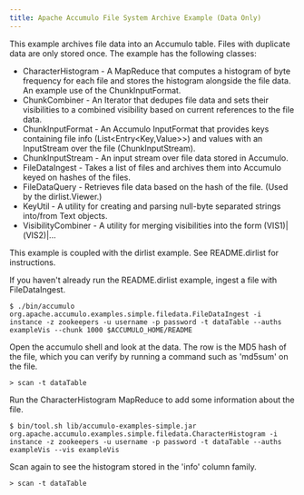 ```yaml
---
title: Apache Accumulo File System Archive Example (Data Only)
---
```


This example archives file data into an Accumulo table. Files with duplicate data are only stored once.
The example has the following classes:

 * CharacterHistogram - A MapReduce that computes a histogram of byte frequency for each file and stores the histogram alongside the file data. An example use of the ChunkInputFormat.
 * ChunkCombiner - An Iterator that dedupes file data and sets their visibilities to a combined visibility based on current references to the file data.
 * ChunkInputFormat - An Accumulo InputFormat that provides keys containing file info (List<Entry<Key,Value>>) and values with an InputStream over the file (ChunkInputStream).
 * ChunkInputStream - An input stream over file data stored in Accumulo.
 * FileDataIngest - Takes a list of files and archives them into Accumulo keyed on hashes of the files.
 * FileDataQuery - Retrieves file data based on the hash of the file. (Used by the dirlist.Viewer.)
 * KeyUtil - A utility for creating and parsing null-byte separated strings into/from Text objects.
 * VisibilityCombiner - A utility for merging visibilities into the form (VIS1)|(VIS2)|...

This example is coupled with the dirlist example. See README.dirlist for instructions.

If you haven't already run the README.dirlist example, ingest a file with FileDataIngest.

    $ ./bin/accumulo org.apache.accumulo.examples.simple.filedata.FileDataIngest -i instance -z zookeepers -u username -p password -t dataTable --auths exampleVis --chunk 1000 $ACCUMULO_HOME/README

Open the accumulo shell and look at the data. The row is the MD5 hash of the file, which you can verify by running a command such as 'md5sum' on the file.

    > scan -t dataTable

Run the CharacterHistogram MapReduce to add some information about the file.

    $ bin/tool.sh lib/accumulo-examples-simple.jar org.apache.accumulo.examples.simple.filedata.CharacterHistogram -i instance -z zookeepers -u username -p password -t dataTable --auths exampleVis --vis exampleVis

Scan again to see the histogram stored in the 'info' column family.

    > scan -t dataTable
